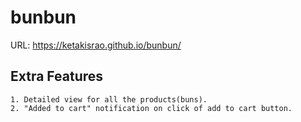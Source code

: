 # bunbun

URL: https://ketakisrao.github.io/bunbun/


## Extra Features

```
1. Detailed view for all the products(buns).
2. "Added to cart" notification on click of add to cart button.
```
